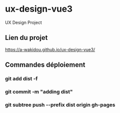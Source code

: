 # ux-design-vue3
UX Design Project
## Lien du projet
https://a-wakidou.github.io/ux-design-vue3/
## Commandes déploiement
### git add dist -f
### git commit -m "adding dist"
### git subtree push --prefix dist origin gh-pages
